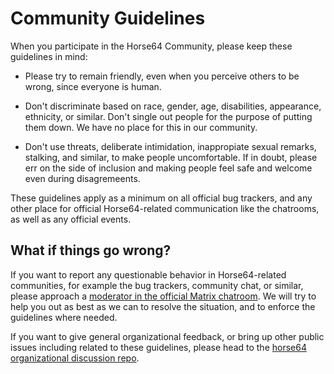 
# Community Guidelines

When you participate in the Horse64 Community, please keep these
guidelines in mind:

- Please try to remain friendly, even when you perceive others to
  be wrong, since everyone is human.

- Don't discriminate based on race, gender, age, disabilities,
  appearance, ethnicity, or similar. Don't single out people
  for the purpose of putting them down.
  We have no place for this in our community.

- Don't use threats, deliberate intimidation, inappropiate sexual
  remarks, stalking, and similar, to make people uncomfortable.
  If in doubt, please err on the side of inclusion and making people
  feel safe and welcome even during disagremeents.

These guidelines apply as a minimum on all official bug trackers,
and any other place for official Horse64-related communication
like the chatrooms, as well as any official events.


## What if things go wrong?

If you want to report any questionable behavior in Horse64-related
communities, for example the bug trackers, community chat, or similar,
please approach a [moderator in the official Matrix chatroom](
  https://matrix.to/#/+horse64:matrix.org
). We will try to help you out as best as we can to resolve the
situation, and to enforce the guidelines where needed.

If you want to give general organizational feedback, or bring
up other public issues including related to these guidelines, please
head to the [horse64 organizational discussion repo](
https://github.com/horse64/horse64-general).
